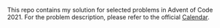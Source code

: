 This repo contains my solution for selected problems in Advent of Code 2021.
For the problem description, please refer to the official [Calendar](https://adventofcode.com/2021).
